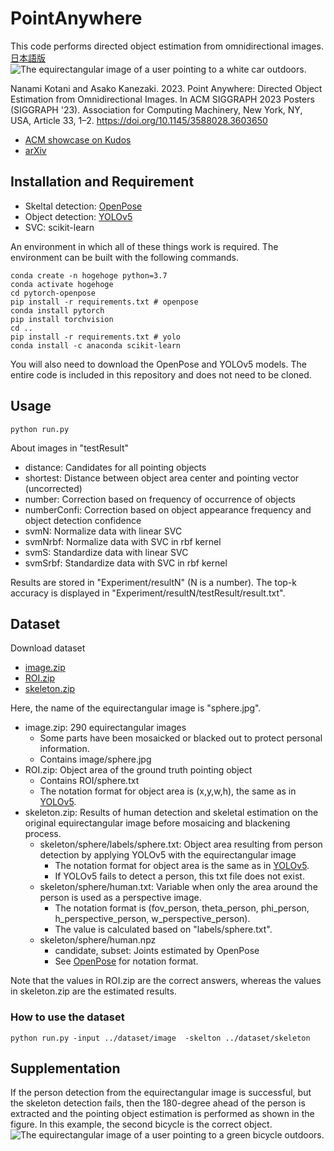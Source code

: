 PointAnywhere
====
This code performs directed object estimation from omnidirectional images. [日本語版](README_ja.md)
![The equirectangular image of a user pointing to a white car outdoors.](Experiment/result/testResult/svmS/R0010498_top5.jpg "A Successful example")

Nanami Kotani and Asako Kanezaki. 2023. Point Anywhere: Directed Object Estimation from Omnidirectional Images. In ACM SIGGRAPH 2023 Posters (SIGGRAPH '23). Association for Computing Machinery, New York, NY, USA, Article 33, 1–2. https://doi.org/10.1145/3588028.3603650
* [ACM showcase on Kudos](https://link.growkudos.com/1cvv7ucfim8)
* [arXiv](https://arxiv.org/abs/2308.01010)

## Installation and Requirement
* Skeltal detection: [OpenPose](https://github.com/Hzzone/pytorch-openpose)
* Object detection: [YOLOv5](https://github.com/ultralytics/yolov5)
* SVC: scikit-learn

An environment in which all of these things work is required. The environment can be built with the following commands.
```
conda create -n hogehoge python=3.7
conda activate hogehoge
cd pytorch-openpose
pip install -r requirements.txt # openpose
conda install pytorch
pip install torchvision
cd ..
pip install -r requirements.txt # yolo
conda install -c anaconda scikit-learn
```

You will also need to download the OpenPose and YOLOv5 models. The entire code is included in this repository and does not need to be cloned.

## Usage
```
python run.py
```
About images in "testResult"
* distance: Candidates for all pointing objects
* shortest: Distance between object area center and pointing vector (uncorrected)
* number: Correction based on frequency of occurrence of objects
* numberConfi: Correction based on object appearance frequency and object detection confidence
* svmN: Normalize data with linear SVC
* svmNrbf: Normalize data with SVC in rbf kernel
* svmS: Standardize data with linear SVC
* svmSrbf: Standardize data with SVC in rbf kernel

Results are stored in "Experiment/resultN" (N is a number).
The top-k accuracy is displayed in "Experiment/resultN/testResult/result.txt".

## Dataset
Download dataset
* [image.zip](https://drive.google.com/file/d/1-9iplILtYPlYebf_mDb6cP9KI9yZy5Ho/view?usp=drive_link)
* [ROI.zip](https://drive.google.com/file/d/1-9DS1dGiIEbtowdxYCIiBLBxsx2LClkU/view?usp=drive_link)
* [skeleton.zip](https://drive.google.com/file/d/1-IB8Pp2KLVPZaRgQA3XaBZghLoH0EGW6/view?usp=drive_link)

Here, the name of the equirectangular image is "sphere.jpg".
* image.zip: 290 equirectangular images
    * Some parts have been mosaicked or blacked out to protect personal information.
    * Contains image/sphere.jpg
* ROI.zip: Object area of the ground truth pointing object
    * Contains ROI/sphere.txt
    * The notation format for object area is (x,y,w,h), the same as in [YOLOv5](https://github.com/ultralytics/yolov5).
* skeleton.zip: Results of human detection and skeletal estimation on the original equirectangular image before mosaicing and blackening process.
    * skeleton/sphere/labels/sphere.txt: Object area resulting from person detection by applying YOLOv5 with the equirectangular image
        * The notation format for object area is the same as in [YOLOv5](https://github.com/ultralytics/yolov5).
        * If YOLOv5 fails to detect a person, this txt file does not exist.
    * skeleton/sphere/human.txt: Variable when only the area around the person is used as a perspective image.
        * The notation format is (fov_person, theta_person, phi_person, h_perspective_person, w_perspective_person).
        * The value is calculated based on "labels/sphere.txt".
    * skeleton/sphere/human.npz
        * candidate, subset: Joints estimated by OpenPose
        * See [OpenPose](https://github.com/Hzzone/pytorch-openpose) for notation format.

Note that the values in ROI.zip are the correct answers, whereas the values in skeleton.zip are the estimated results.

### How to use the dataset
```
python run.py -input ../dataset/image  -skelton ../dataset/skeleton
```

## Supplementation
If the person detection from the equirectangular image is successful, but the skeleton detection fails, then the 180-degree ahead of the person is extracted and the pointing object estimation is performed as shown in the figure.
In this example, the second bicycle is the correct object.
![The equirectangular image of a user pointing to a green bicycle outdoors.](Experiment/result/testResult/svmS/R0010487_top5.jpg "A Successful example for extracting 180 degrees ahead")